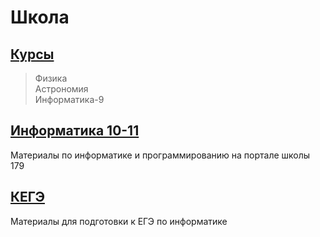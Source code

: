 <!---
xkurs/xkurs is a ✨ special ✨ repository because its `README.md` (this file) appears on your GitHub profile.
You can click the Preview link to take a look at your changes.
--->

# Школа

## [Курсы](https://adjoining-approach-866.notion.site/School-4f36c7650e6941378b57e1b5bb74ee95 "Notion")

>Физика  
Астрономия  
Информатика-9

## [Информатика 10-11](https://server.179.ru/wiki/?page=Informatika/11_B "Школа179")

Материалы по информатике и программированию на портале школы 179

## [КЕГЭ](https://xkurs.github.io/KEGE/)

Материалы для подготовки к ЕГЭ по информатике
